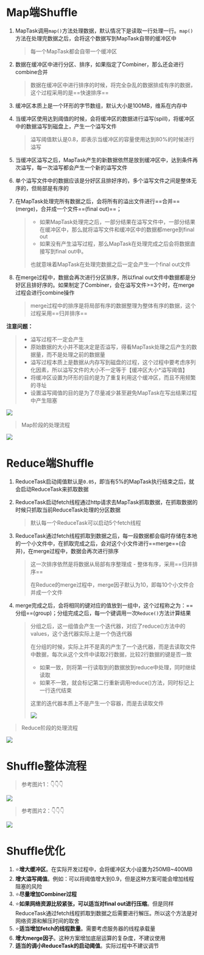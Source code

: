 # Map端Shuffle

1. MapTask调用`map()`方法处理数据，默认情况下是读取一行处理一行。`map()`方法在处理完数据之后，会将这个数据写到MapTask自带的缓冲区中

   > 每一个MapTask都会自带一个缓冲区

2. 数据在缓冲区中进行分区、排序，如果指定了Combiner，那么还会进行combine合并

   > 数据在缓冲区中进行排序的时候，将完全杂乱的数据排成有序的数据，这个过程采用的是==快速排序==

3. 缓冲区本质上是一个环形的字节数组，默认大小是100MB，维系在内存中

4. 当缓冲区使用达到阈值的时候，会将缓冲区的数据进行溢写(spill)，将缓冲区中的数据溢写到磁盘上，产生一个溢写文件

   > 溢写阈值默认是0.8，即表示当缓冲区的容量使用达到80%的时候进行溢写

5. 当缓冲区溢写之后，MapTask产生的新数据依然是放到缓冲区中，达到条件再次溢写，每一次溢写都会产生一个新的溢写文件

6. 单个溢写文件中的数据应该是分好区且排好序的，多个溢写文件之间是整体无序的，但局部是有序的

7. 在MapTask处理完所有数据之后，会将所有的溢出文件进行==合并==(merge)，合并成一个文件==(final out)==；

   > - 如果MapTask处理完之后，一部分结果在溢写文件中，一部分结果在缓冲区中，那么就将溢写文件和缓冲区中的数据都merge到final out
   > - 如果没有产生溢写过程，那么MapTask在处理完成之后会将数据直接写到final out中。
   >
   > 也就意味着MapTask在处理完数据之后一定会产生一个final out文件

8. 在merge过程中，数据会再次进行分区排序，所以final out文件中数据都是分好区且排好序的。如果制定了Combiner，会在溢写文件>=3个时，在merge过程会进行combine操作

   > merge过程中的排序是将局部有序的数据整理为整体有序的数据，这个过程采用==归并排序==



**注意问题：**

> - 溢写过程不一定会产生
> - 原始数据的大小并不能决定是否溢写，得看MapTask处理之后产生的数据量，而不是处理之前的数据量
> - 溢写过程本质上是数据从内存写到磁盘的过程，这个过程中要考虑序列化因素，所以溢写文件的大小不一定等于【缓冲区大小*溢写阈值】
> - 将缓冲区设置为环形的目的是为了重复利用这个缓冲区，而且不用频繁的寻址
> - 设置溢写阈值的目的是为了尽量减少甚至避免MapTask在写出结果过程中产生阻塞



![](https://note.youdao.com/yws/api/personal/file/22B2627C0F294ED88765BFB488A5E50D?method=download&shareKey=68e37c3f76ee909b36f0f0181300355b)



> Map阶段的处理流程

![](https://note.youdao.com/yws/api/personal/file/0B2A229F26694314B5E1590525C03905?method=download&shareKey=a524df4374707d9b02b8ef2117c55f67)





# Reduce端Shuffle

1. ReduceTask启动阈值默认是`0.05`，即当有5%的MapTask执行结束之后，就会启动ReduceTask来抓取数据

2. ReduceTask启动fetch线程通过http请求去MapTask抓取数据，在抓取数据的时候只抓取当前ReduceTask处理的分区数据

   > 默认每一个ReduceTask可以启动5个fetch线程

3. ReduceTask通过fetch线程抓取到数据之后，每一段数据都会临时存储在本地的一个小文件中，在抓取完成之后，会对这个小文件进行==merge==(合并)，在merge过程中，数据会再次进行排序

   > 这一次排序依然是将数据从局部有序整理成 - 整体有序，采用==归并排序==
   >
   > 在Reduce的merge过程中，merge因子默认为10，即每10个小文件合并成一个文件

4. merge完成之后，会将相同的键对应的值放到一组中，这个过程称之为：==分组==(group)；分组完成之后，每一个键调用一次`Reduce()`方法计算结果

   > 分组之后，这一组值会产生一个迭代器，对应了reduce()方法中的values，这个迭代器实际上是一个伪迭代器
   >
   > 在分组的时候，实际上并不是真的产生了一个迭代器，而是去读取文件中数据，每次从这个文件中读取2行数据，比较2行数据的键是否一致
   >
   > - 如果一致，则将第一行读取到的数据放到reduce中处理，同时继续读取
   > - 如果不一致，就会标记第二行重新调用reduce()方法，同时标记上一行迭代结束
   >
   > 这里的迭代器本质上不是产生一个容器，而是去读取文件
   >
   > ![](https://note.youdao.com/yws/api/personal/file/BAF3D3F166854027B6F10415CF8AC972?method=download&shareKey=43c540d9d3eafd9c8cf6223f17eb850b)



> Reduce阶段的处理流程

![](https://note.youdao.com/yws/api/personal/file/9195DF42DE4B47AD916AD54E0459E7B2?method=download&shareKey=35916c07cad94bee8d1b87a7a722adb3)



# Shuffle整体流程

> 参考图片1：👇👇👇

![](https://note.youdao.com/yws/api/personal/file/8478B92FA75A4778AAE2EB72E3E04BEE?method=download&shareKey=767a2da352cc85147c8eb0a2cd4a6fa9)


> 参考图片2：👇👇👇

![](https://note.youdao.com/yws/api/personal/file/038E1E905A524A5A872BE484AB88D8A8?method=download&shareKey=9e08c06c4351aa88ae8f7c6c0b9e6f8a)



# Shuffle优化

1. ⭐**增大缓冲区**。在实际开发过程中，会将缓冲区大小设置为250MB~400MB
2. **增大溢写阈值**。例如：可以将阈值增大到0.9，但是这种方案可能会增加线程阻塞的风险
3. ⭐**尽量增加Combiner过程**
4. ⭐**如果网络资源比较紧张，可以适当对final out进行压缩**。但是同样ReduceTask通过fetch线程抓取到数据之后需要进行解压。所以这个方法是对网络资源和解压时间的取舍
5. ⭐**适当增加fetch的线程数量**。需要考虑服务器的线程承载量
6. **增大merge因子**。这种方案增加底层运算的复杂度，不建议使用
7. **适当的调小ReduceTask的启动阈值**。实际过程中不建议调节
